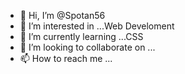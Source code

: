 - 👋 Hi, I’m @Spotan56
- 👀 I’m interested in ...Web Develoment
- 🌱 I’m currently learning ...CSS
- 💞️ I’m looking to collaborate on ...
- 📫 How to reach me ...

<!---
Spotan56/Spotan56 is a ✨ special ✨ repository because its `README.md` (this file) appears on your GitHub profile.
You can click the Preview link to take a look at your changes.
--->
